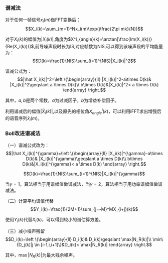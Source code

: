 ### 谱减法
对于任何一帧信号$x_i(m)$做FFT变换后：
$$X_i(k)=\sum_{m=1}^Nx_i(m)\exp(j\frac{2\pi mk}{N})$$

对于$X_i(k)$的幅值为$|X_i(k)|$,角度为$X^i_{angle}(k)=\arctan[\frac{Im(X_i(k))}{Re(X_i(k))}]$,前导噪声段时长为IS,对应帧数为NIS,可以得到该噪声段的平均能量为：
$$D(k)=\frac{1}{NIS}\sum_{i=1}^{NIS}|X_i(k)|^2$$

谱减公式为：
$$|\hat X_i(k)|^2=\left \{\begin{array}{ll}
    |X_i(k)|^2-a\times D(k)& |X_i(k)|^2\geqslant a \times D(k)\\
    b\times D(k)&|X_i(k)|^2< a \times D(k)
\end{array} \right.$$

其中，$a,b$是两个常数，$a$为过减因子，$b$为增益补偿因子。

利用谱减后的幅值$|\hat X_i(k)|$,以及原先的相位角$X^i_{angle}(k)$，可以利用iFFT求出增强后的语音序列$\hat x_i(m)$。

### Boll改进谱减法
（一）谱减公式改为：
$$|\hat X_i(k)|^{\gamma}=\left \{\begin{array}{ll}
    |X_i(k)|^{\gamma}-a\times D(k)& |X_i(k)|^{\gamma}\geqslant a \times D(k)\\
    b\times D(k)&|X_i(k)|^{\gamma}< a \times D(k)
\end{array} \right.$$

$$D(k)=\frac{1}{NIS}\sum_{i=1}^{NIS}|X_i(k)|^{\gamma}$$

当$\gamma=1$，算法相当于用谱幅值做谱减法，当$\gamma=2$，算法相当于用功率谱幅值做谱减法。

（二）计算平均谱值代替
$$Y_i(k)=\frac{1}{2M+1}\sum_{j=-M}^MX_{i+j}(k)$$

使用$Y_i(k)$代替$X_i(k)$，可以得到较小的谱估算方差。

（三）减小噪声残留
$$D_i(k)=\left \{\begin{array}{ll}
    D_i(k)& D_i(k)\geqslant \max|N_R(k)|\\
    \min\{D_j(k)|j \in [i-1,i,i+1]\}&D_i(k)< \max|N_R(k)|
\end{array} \right.$$

其中，$\max|N_R(k)|$为最大残余噪声。
